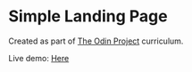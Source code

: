 # Simple Landing Page

Created as part of [The Odin Project](https://www.theodinproject.com/lessons/foundations-landing-page) curriculum.

Live demo: [Here](https://mesakhlolo.github.io/odin-landing-page/)
